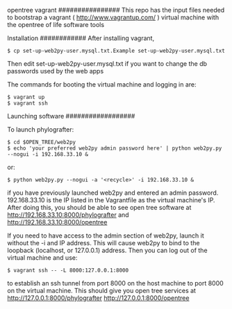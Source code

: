 opentree vagrant
################
This repo has the input files needed to bootstrap a vagrant ( http://www.vagrantup.com/ ) virtual
machine with the opentree of life software tools

Installation
############
After installing vagrant, 

    $ cp set-up-web2py-user.mysql.txt.Example set-up-web2py-user.mysql.txt

Then edit set-up-web2py-user.mysql.txt if you want to change the db passwords used by the web apps

The commands for booting the virtual machine and logging in are:

    $ vagrant up
    $ vagrant ssh

Launching software
##################

To launch phylografter:

    $ cd $OPEN_TREE/web2py
    $ echo 'your preferred web2py admin password here' | python web2py.py --nogui -i 192.168.33.10 & 

or:

    $ python web2py.py --nogui -a '<recycle>' -i 192.168.33.10 & 

if you have previously launched web2py and entered an admin password. 192.168.33.10 is the
IP listed in the Vagrantfile as the virtual machine's IP. After doing this, you should be able to see
open tree software at http://192.168.33.10:8000/phylografter and  http://192.168.33.10:8000/opentree

If you need to have access to the admin section of web2py, launch it without the -i and IP address.
This will cause web2py to bind to the loopback (localhost, or 127.0.0.1) address. Then you can
 log out of the virtual machine and use:

    $ vagrant ssh -- -L 8000:127.0.0.1:8000

to establish an ssh tunnel from port 8000 on the host machine to port 8000 on the virtual machine.
This should give you open tree services at http://127.0.0.1:8000/phylografter http://127.0.0.1:8000/opentree